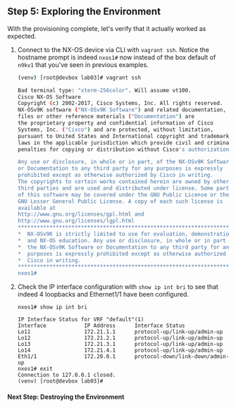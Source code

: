 ## Step 5: Exploring the Environment

With the provisioning complete, let's verify that it actually worked as expected.  

1. Connect to the NX-OS device via CLI with `vagrant ssh`.  Notice the hostname prompt is indeed `nxos1#` now instead of the box default of `n9kv1` that you've seen in previous examples.  

    ```bash
    (venv) [root@devbox lab03]# vagrant ssh

    Bad terminal type: "xterm-256color". Will assume vt100.
    Cisco NX-OS Software
    Copyright (c) 2002-2017, Cisco Systems, Inc. All rights reserved.
    NX-OSv9K software ("NX-OSv9K Software") and related documentation,
    files or other reference materials ("Documentation") are
    the proprietary property and confidential information of Cisco
    Systems, Inc. ("Cisco") and are protected, without limitation,
    pursuant to United States and International copyright and trademark
    laws in the applicable jurisdiction which provide civil and criminal
    penalties for copying or distribution without Cisco's authorization.

    Any use or disclosure, in whole or in part, of the NX-OSv9K Software
    or Documentation to any third party for any purposes is expressly
    prohibited except as otherwise authorized by Cisco in writing.
    The copyrights to certain works contained herein are owned by other
    third parties and are used and distributed under license. Some parts
    of this software may be covered under the GNU Public License or the
    GNU Lesser General Public License. A copy of each such license is
    available at
    http://www.gnu.org/licenses/gpl.html and
    http://www.gnu.org/licenses/lgpl.html
    ***************************************************************************
    *  NX-OSv9K is strictly limited to use for evaluation, demonstration      *
    *  and NX-OS education. Any use or disclosure, in whole or in part of     *
    *  the NX-OSv9K Software or Documentation to any third party for any      *
    *  purposes is expressly prohibited except as otherwise authorized by     *
    *  Cisco in writing.                                                      *
    ***************************************************************************
    nxos1#
    ```

1. Check the IP interface configuration with `show ip int bri` to see that indeed 4 loopbacks and Ethernet1/1 have been configured.  

    ```
    nxos1# show ip int bri

    IP Interface Status for VRF "default"(1)
    Interface            IP Address      Interface Status
    Lo11                 172.21.1.1      protocol-up/link-up/admin-up
    Lo12                 172.21.2.1      protocol-up/link-up/admin-up
    Lo13                 172.21.3.1      protocol-up/link-up/admin-up
    Lo14                 172.21.4.1      protocol-up/link-up/admin-up
    Eth1/1               172.20.0.1      protocol-down/link-down/admin-up
    nxos1# exit
    Connection to 127.0.0.1 closed.
    (venv) [root@devbox lab03]#    
    ```

#### Next Step: Destroying the Environment 
